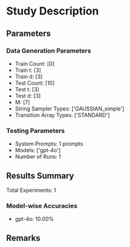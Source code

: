 # Study Description

## Parameters
### Data Generation Parameters
- Train Count: [0]
- Train t: [3]
- Train d: [3]
- Test Count: [10]
- Test t: [3]
- Test d: [3]
- M: [7]
- String Sampler Types: ['GAUSSIAN_simple']
- Transition Array Types: ['STANDARD']

### Testing Parameters
- System Prompts: 1 prompts
- Models: ['gpt-4o']
- Number of Runs: 1

## Results Summary
Total Experiments: 1

### Model-wise Accuracies
- gpt-4o: 10.00%

## Remarks
<!-- Add your remarks here -->